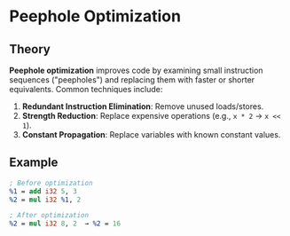 # Peephole Optimization

## Theory
**Peephole optimization** improves code by examining small instruction sequences ("peepholes") and replacing them with faster or shorter equivalents. Common techniques include:
1. **Redundant Instruction Elimination**: Remove unused loads/stores.
2. **Strength Reduction**: Replace expensive operations (e.g., `x * 2` → `x << 1`).
3. **Constant Propagation**: Replace variables with known constant values.

## Example
```llvm
; Before optimization
%1 = add i32 5, 3
%2 = mul i32 %1, 2

; After optimization
%2 = mul i32 8, 2  → %2 = 16
```

